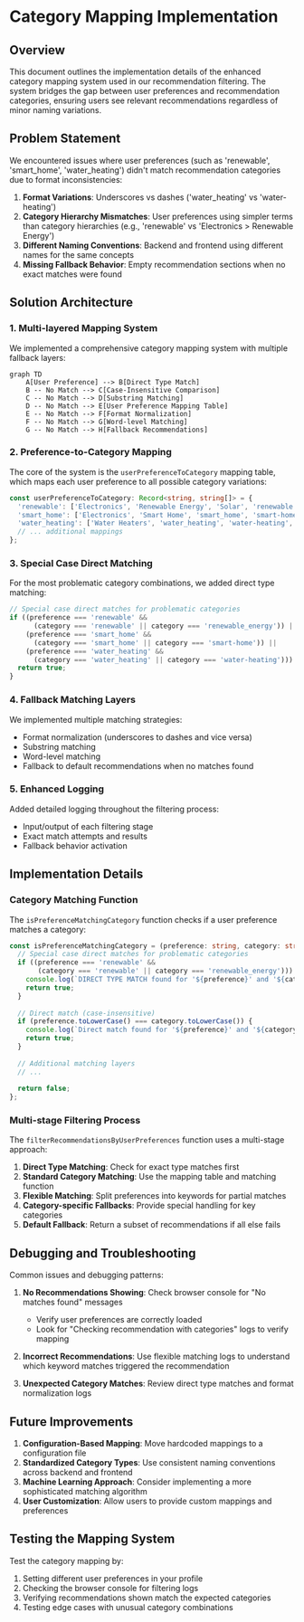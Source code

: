# Category Mapping Implementation

## Overview

This document outlines the implementation details of the enhanced category mapping system used in our recommendation filtering. The system bridges the gap between user preferences and recommendation categories, ensuring users see relevant recommendations regardless of minor naming variations.

## Problem Statement

We encountered issues where user preferences (such as 'renewable', 'smart_home', 'water_heating') didn't match recommendation categories due to format inconsistencies:

1. **Format Variations**: Underscores vs dashes ('water_heating' vs 'water-heating')
2. **Category Hierarchy Mismatches**: User preferences using simpler terms than category hierarchies (e.g., 'renewable' vs 'Electronics > Renewable Energy')
3. **Different Naming Conventions**: Backend and frontend using different names for the same concepts
4. **Missing Fallback Behavior**: Empty recommendation sections when no exact matches were found

## Solution Architecture

### 1. Multi-layered Mapping System

We implemented a comprehensive category mapping system with multiple fallback layers:

```mermaid
graph TD
    A[User Preference] --> B[Direct Type Match]
    B -- No Match --> C[Case-Insensitive Comparison]
    C -- No Match --> D[Substring Matching]
    D -- No Match --> E[User Preference Mapping Table]
    E -- No Match --> F[Format Normalization]
    F -- No Match --> G[Word-level Matching]
    G -- No Match --> H[Fallback Recommendations]
```

### 2. Preference-to-Category Mapping

The core of the system is the `userPreferenceToCategory` mapping table, which maps each user preference to all possible category variations:

```typescript
const userPreferenceToCategory: Record<string, string[]> = {
  'renewable': ['Electronics', 'Renewable Energy', 'Solar', 'renewable', 'renewable_energy', 'renewable-energy'],
  'smart_home': ['Electronics', 'Smart Home', 'smart_home', 'smart-home', 'smart_home_devices'],
  'water_heating': ['Water Heaters', 'water_heating', 'water-heating', 'water heating'],
  // ... additional mappings
};
```

### 3. Special Case Direct Matching

For the most problematic category combinations, we added direct type matching:

```typescript
// Special case direct matches for problematic categories
if ((preference === 'renewable' && 
      (category === 'renewable' || category === 'renewable_energy')) ||
    (preference === 'smart_home' && 
      (category === 'smart_home' || category === 'smart-home')) ||
    (preference === 'water_heating' && 
      (category === 'water_heating' || category === 'water-heating'))) {
  return true;
}
```

### 4. Fallback Matching Layers

We implemented multiple matching strategies:
- Format normalization (underscores to dashes and vice versa)
- Substring matching
- Word-level matching 
- Fallback to default recommendations when no matches found

### 5. Enhanced Logging

Added detailed logging throughout the filtering process:
- Input/output of each filtering stage
- Exact match attempts and results
- Fallback behavior activation

## Implementation Details

### Category Matching Function

The `isPreferenceMatchingCategory` function checks if a user preference matches a category:

```typescript
const isPreferenceMatchingCategory = (preference: string, category: string): boolean => {
  // Special case direct matches for problematic categories
  if ((preference === 'renewable' && 
       (category === 'renewable' || category === 'renewable_energy'))) {
    console.log(`DIRECT TYPE MATCH found for '${preference}' and '${category}'`);
    return true;
  }
  
  // Direct match (case-insensitive)
  if (preference.toLowerCase() === category.toLowerCase()) {
    console.log(`Direct match found for '${preference}' and '${category}'`);
    return true;
  }
  
  // Additional matching layers
  // ...
  
  return false;
};
```

### Multi-stage Filtering Process

The `filterRecommendationsByUserPreferences` function uses a multi-stage approach:

1. **Direct Type Matching**: Check for exact type matches first
2. **Standard Category Matching**: Use the mapping table and matching function
3. **Flexible Matching**: Split preferences into keywords for partial matches
4. **Category-specific Fallbacks**: Provide special handling for key categories
5. **Default Fallback**: Return a subset of recommendations if all else fails

## Debugging and Troubleshooting

Common issues and debugging patterns:

1. **No Recommendations Showing**: Check browser console for "No matches found" messages
   - Verify user preferences are correctly loaded
   - Look for "Checking recommendation with categories" logs to verify mapping

2. **Incorrect Recommendations**: Use flexible matching logs to understand which keyword matches triggered the recommendation

3. **Unexpected Category Matches**: Review direct type matches and format normalization logs

## Future Improvements

1. **Configuration-Based Mapping**: Move hardcoded mappings to a configuration file
2. **Standardized Category Types**: Use consistent naming conventions across backend and frontend
3. **Machine Learning Approach**: Consider implementing a more sophisticated matching algorithm
4. **User Customization**: Allow users to provide custom mappings and preferences

## Testing the Mapping System

Test the category mapping by:

1. Setting different user preferences in your profile
2. Checking the browser console for filtering logs
3. Verifying recommendations shown match the expected categories
4. Testing edge cases with unusual category combinations
